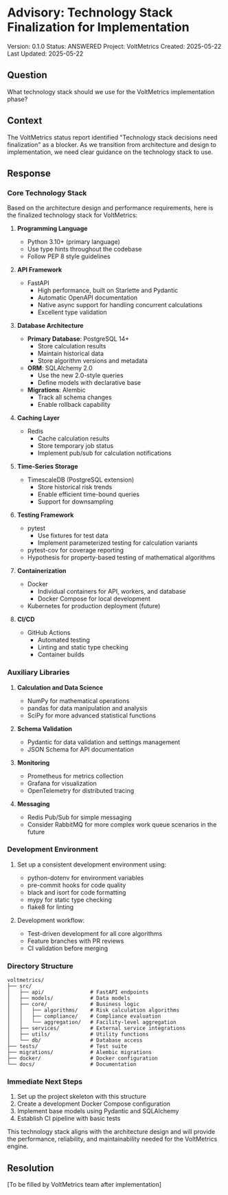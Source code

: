 # Advisory: Technology Stack Finalization for Implementation

Version: 0.1.0
Status: ANSWERED
Project: VoltMetrics
Created: 2025-05-22
Last Updated: 2025-05-22

## Question

What technology stack should we use for the VoltMetrics implementation phase?

## Context

The VoltMetrics status report identified "Technology stack decisions need finalization" as a blocker. As we transition from architecture and design to implementation, we need clear guidance on the technology stack to use.

## Response

### Core Technology Stack

Based on the architecture design and performance requirements, here is the finalized technology stack for VoltMetrics:

1. **Programming Language**
   - Python 3.10+ (primary language)
   - Use type hints throughout the codebase
   - Follow PEP 8 style guidelines

2. **API Framework**
   - FastAPI
     - High performance, built on Starlette and Pydantic
     - Automatic OpenAPI documentation
     - Native async support for handling concurrent calculations
     - Excellent type validation

3. **Database Architecture**
   - **Primary Database**: PostgreSQL 14+
     - Store calculation results
     - Maintain historical data
     - Store algorithm versions and metadata
   - **ORM**: SQLAlchemy 2.0
     - Use the new 2.0-style queries
     - Define models with declarative base
   - **Migrations**: Alembic
     - Track all schema changes
     - Enable rollback capability

4. **Caching Layer**
   - Redis
     - Cache calculation results
     - Store temporary job status
     - Implement pub/sub for calculation notifications

5. **Time-Series Storage**
   - TimescaleDB (PostgreSQL extension)
     - Store historical risk trends
     - Enable efficient time-bound queries
     - Support for downsampling

6. **Testing Framework**
   - pytest
     - Use fixtures for test data
     - Implement parameterized testing for calculation variants
   - pytest-cov for coverage reporting
   - Hypothesis for property-based testing of mathematical algorithms

7. **Containerization**
   - Docker
     - Individual containers for API, workers, and database
     - Docker Compose for local development
   - Kubernetes for production deployment (future)

8. **CI/CD**
   - GitHub Actions
     - Automated testing
     - Linting and static type checking
     - Container builds

### Auxiliary Libraries

1. **Calculation and Data Science**
   - NumPy for mathematical operations
   - pandas for data manipulation and analysis
   - SciPy for more advanced statistical functions

2. **Schema Validation**
   - Pydantic for data validation and settings management
   - JSON Schema for API documentation

3. **Monitoring**
   - Prometheus for metrics collection
   - Grafana for visualization
   - OpenTelemetry for distributed tracing

4. **Messaging**
   - Redis Pub/Sub for simple messaging
   - Consider RabbitMQ for more complex work queue scenarios in the future

### Development Environment

1. Set up a consistent development environment using:
   - python-dotenv for environment variables
   - pre-commit hooks for code quality
   - black and isort for code formatting
   - mypy for static type checking
   - flake8 for linting

2. Development workflow:
   - Test-driven development for all core algorithms
   - Feature branches with PR reviews
   - CI validation before merging

### Directory Structure

```
voltmetrics/
├── src/
│   ├── api/               # FastAPI endpoints
│   ├── models/            # Data models
│   ├── core/              # Business logic
│   │   ├── algorithms/    # Risk calculation algorithms  
│   │   ├── compliance/    # Compliance evaluation
│   │   └── aggregation/   # Facility-level aggregation
│   ├── services/          # External service integrations
│   ├── utils/             # Utility functions
│   └── db/                # Database access
├── tests/                 # Test suite
├── migrations/            # Alembic migrations
├── docker/                # Docker configuration
└── docs/                  # Documentation
```

### Immediate Next Steps

1. Set up the project skeleton with this structure
2. Create a development Docker Compose configuration
3. Implement base models using Pydantic and SQLAlchemy
4. Establish CI pipeline with basic tests

This technology stack aligns with the architecture design and will provide the performance, reliability, and maintainability needed for the VoltMetrics engine.

## Resolution

[To be filled by VoltMetrics team after implementation] 